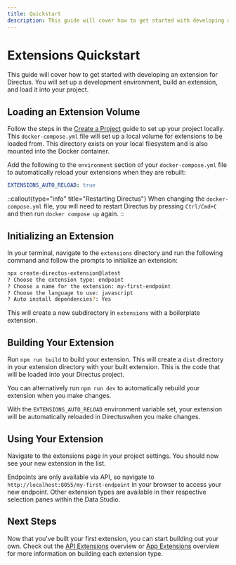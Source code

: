 ```yaml
---
title: Quickstart
description: This guide will cover how to get started with developing an extension for Directus.
---
```


# Extensions Quickstart

This guide will cover how to get started with developing an extension for Directus. You will set up a development environment, build an extension, and load it into your project.

## Loading an Extension Volume 

Follow the steps in the [Create a Project](/getting-started/create-a-project) guide to set up your project locally. This `docker-compose.yml` file will set up a local volume for extensions to be loaded from. This directory exists on your local filesystem and is also mounted into the Docker container.

Add the following to the `environment` section of your `docker-compose.yml` file to automatically reload your extensions when they are rebuilt:

```yaml
EXTENSIONS_AUTO_RELOAD: true
```

::callout{type="info" title="Restarting Directus"}
When changing the `docker-compose.yml` file, you will need to restart Directus by pressing `Ctrl/Cmd+C` and then run `docker compose up` again.
::

## Initializing an Extension

In your terminal, navigate to the `extensions` directory and run the following command and follow the prompts to initialize an extension:

```bash
npx create-directus-extension@latest
? Choose the extension type: endpoint
? Choose a name for the extension: my-first-endpoint
? Choose the language to use: javascript
? Auto install dependencies?: Yes
```

This will create a new subdirectory in `extensions` with a boilerplate extension. 

## Building Your Extension

Run `npm run build` to build your extension. This will create a `dist` directory in your extension directory with your built extension. This is the code that will be loaded into your Directus project.

You can alternatively run `npm run dev` to automatically rebuild your extension when you make changes.

With the `EXTENSIONS_AUTO_RELOAD` environment variable set, your extension will be automatically reloaded in Directuswhen you make changes.

## Using Your Extension

Navigate to the extensions page in your project settings. You should now see your new extension in the list. 

Endpoints are only available via API, so navigate to `http://localhost:8055/my-first-endpoint` in your browser to access your new endpoint. Other extension types are available in their respective selection panes within the Data Studio.

## Next Steps

Now that you've built your first extension, you can start building out your own. Check out the [API Extensions](/extensions/api-extensions) overview or [App Extensions](/extensions/app-extensions) overview for more information on building each extension type.
